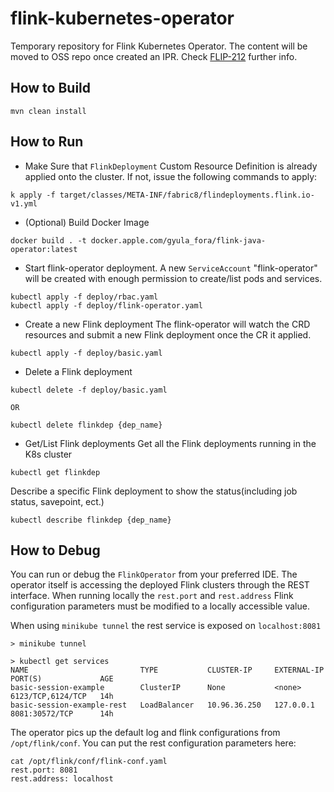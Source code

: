 # flink-kubernetes-operator
Temporary repository for Flink Kubernetes Operator. The content will be moved to OSS repo once created an IPR. Check [FLIP-212](https://cwiki.apache.org/confluence/display/FLINK/FLIP-212%3A+Introduce+Flink+Kubernetes+Operator) further info.

## How to Build
```
mvn clean install
```

## How to Run
* Make Sure that `FlinkDeployment` Custom Resource Definition is already applied onto the cluster. If not, issue the following commands to apply:
```
k apply -f target/classes/META-INF/fabric8/flindeployments.flink.io-v1.yml
```
* (Optional) Build Docker Image
```
docker build . -t docker.apple.com/gyula_fora/flink-java-operator:latest
```
* Start flink-operator deployment. A new `ServiceAccount` "flink-operator" will be created with enough permission to create/list pods and services.
```
kubectl apply -f deploy/rbac.yaml
kubectl apply -f deploy/flink-operator.yaml
```
* Create a new Flink deployment
The flink-operator will watch the CRD resources and submit a new Flink deployment once the CR it applied.
```
kubectl apply -f deploy/basic.yaml
```

* Delete a Flink deployment
```
kubectl delete -f deploy/basic.yaml

OR

kubectl delete flinkdep {dep_name}
```

* Get/List Flink deployments
Get all the Flink deployments running in the K8s cluster
```
kubectl get flinkdep
```

Describe a specific Flink deployment to show the status(including job status, savepoint, ect.)
```
kubectl describe flinkdep {dep_name}
```
## How to Debug
You can run or debug the `FlinkOperator` from your preferred IDE. The operator itself is accessing the deployed Flink clusters through the REST interface. When running locally the `rest.port` and `rest.address` Flink configuration parameters must be modified to a locally accessible value. 

When using `minikube tunnel` the rest service is exposed on `localhost:8081`
```
> minikube tunnel

> kubectl get services
NAME                         TYPE           CLUSTER-IP     EXTERNAL-IP   PORT(S)             AGE
basic-session-example        ClusterIP      None           <none>        6123/TCP,6124/TCP   14h
basic-session-example-rest   LoadBalancer   10.96.36.250   127.0.0.1     8081:30572/TCP      14h
```
The operator pics up the default log and flink configurations from `/opt/flink/conf`. You can put the rest configuration parameters here:
```
cat /opt/flink/conf/flink-conf.yaml
rest.port: 8081
rest.address: localhost
```

